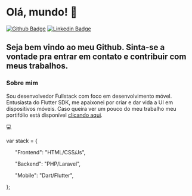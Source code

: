# Olá, mundo! :vulcan_salute:

[![Github Badge](https://img.shields.io/badge/-Github-000?style=flat-square&logo=Github&logoColor=white&link=https://github.com/danilogocarlos)](https://github.com/danilogocarlos)
[![Linkedin Badge](https://img.shields.io/badge/-LinkedIn-blue?style=flat-square&logo=Linkedin&logoColor=white&link=https://www.linkedin.com/in/danilogocarlos/)](https://www.linkedin.com/in/danilogocarlos/)

## Seja bem vindo ao meu Github. Sinta-se a vontade pra entrar em contato e contribuir com meus trabalhos.

### Sobre mim
Sou desenvolvedor Fullstack com foco em desenvolvimento móvel. Entusiasta do Flutter SDK, me apaixonei por criar e dar vida a UI em dispositivos móveis. 
Caso queira ver um pouco do meu trabalho meu portifólio está disponível [clicando aqui](https://danilogocarlos.github.io/portfolio/).

:computer:

var stack = {

&nbsp;&nbsp;&nbsp;&nbsp;&nbsp;&nbsp;"Frontend": "HTML/CSS/Js",
  
&nbsp;&nbsp;&nbsp;&nbsp;&nbsp;&nbsp;"Backend": "PHP/Laravel",
  
&nbsp;&nbsp;&nbsp;&nbsp;&nbsp;&nbsp;"Mobile": "Dart/Flutter",

};
